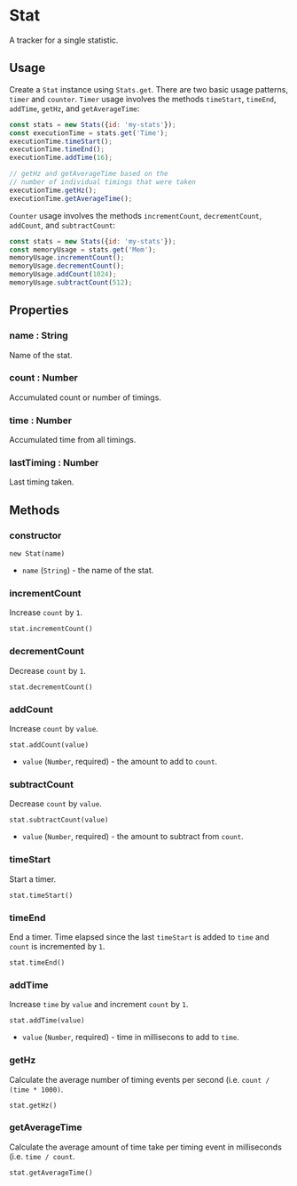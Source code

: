 # Stat

A tracker for a single statistic.

## Usage

Create a `Stat` instance using `Stats.get`. There are two basic usage patterns, `timer` and `counter`.
`Timer` usage involves the methods `timeStart`, `timeEnd`, `addTime`, `getHz`, and `getAverageTime`:

```js
const stats = new Stats({id: 'my-stats'});
const executionTime = stats.get('Time');
executionTime.timeStart();
executionTime.timeEnd();
executionTime.addTime(16);

// getHz and getAverageTime based on the
// number of individual timings that were taken
executionTime.getHz();
executionTime.getAverageTime();
```

`Counter` usage involves the methods `incrementCount`, `decrementCount`, `addCount`, and `subtractCount`:

```js
const stats = new Stats({id: 'my-stats'});
const memoryUsage = stats.get('Mem');
memoryUsage.incrementCount();
memoryUsage.decrementCount();
memoryUsage.addCount(1024);
memoryUsage.subtractCount(512);
```

## Properties

### name : String

Name of the stat.


### count : Number

Accumulated count or number of timings.


### time : Number

Accumulated time from all timings.


### lastTiming : Number

Last timing taken.


## Methods

### constructor

`new Stat(name)`

* `name` (`String`) - the name of the stat.


### incrementCount

Increase `count` by `1`.

`stat.incrementCount()`


### decrementCount

Decrease `count` by `1`.

`stat.decrementCount()`


### addCount

Increase `count` by `value`.

`stat.addCount(value)`

* `value` (`Number`, required) - the amount to add to `count`.


### subtractCount

Decrease `count` by `value`.

`stat.subtractCount(value)`

* `value` (`Number`, required) - the amount to subtract from `count`.


### timeStart

Start a timer.

`stat.timeStart()`


### timeEnd

End a timer. Time elapsed since the last `timeStart` is
added to `time` and `count` is incremented by `1`.

`stat.timeEnd()`


### addTime

Increase `time` by `value` and increment `count` by `1`.

`stat.addTime(value)`

* `value` (`Number`, required) - time in millisecons to add to `time`.


### getHz

Calculate the average number of timing events per second (i.e. `count / (time * 1000)`.

`stat.getHz()`


### getAverageTime

Calculate the average amount of time take per timing event in milliseconds (i.e. `time / count`.

`stat.getAverageTime()`





